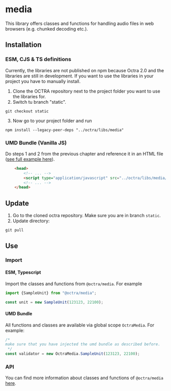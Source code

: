 # media

This library offers classes and functions for handling audio files in web browsers (e.g. chunked decoding etc.).

## Installation

### ESM, CJS & TS definitions
Currently, the libraries are not published on npm because Octra 2.0 and the libraries are still in development. If you
want to use the libraries in your project you have to manually install.

1. Clone the OCTRA repository next to the project folder you want to use the libraries for.
2. Switch tu branch "static".

```shell
git checkout static
```

3. Now go to your project folder and run

```shell
npm install --legacy-peer-deps "../octra/libs/media"
```

### UMD Bundle (Vanilla JS)

Do steps 1 and 2 from the previous chapter and reference it in an HTML file ([see full example here](../../../apps/web-components-demo/index.html)).

````html
    <head>
        <!-- ... -->
        <script type="application/javascript" src="../octra/libs/media/bundles/OctraMedia.umd.js"></script>
        <!-- ... -->
    </head>
````

## Update

1. Go to the cloned octra repository. Make sure you are in branch `static`.
2. Update directory:

```shell
git pull
```


## Use

### Import

#### ESM, Typescript

Import the classes and functions from `@octra/media`. For example

````typescript
import {SampleUnit} from "@octra/media";

const unit = new SampleUnit(123123, 22100);
````

#### UMD Bundle

All functions and classes are available via global scope `OctraMedia`. For example:

```javascript
/*
make sure that you have injected the umd bundle as described before.
 */
const validator = new OctraMedia.SampleUnit(123123, 22100);
```

### API

You can find more information about classes and functions of `@octra/media` [here](https://ips-lmu.github.io/octra/modules/_octra_media.html).
